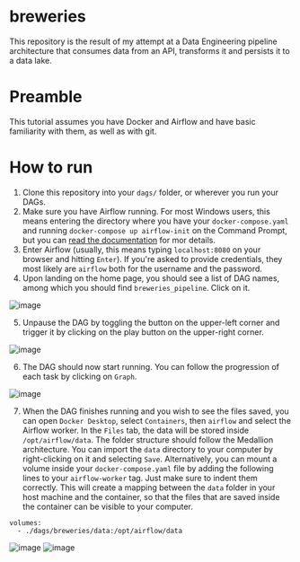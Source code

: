 # breweries
This repository is the result of my attempt at a Data Engineering pipeline architecture that consumes data from an API, transforms it and persists it to a data lake.

# Preamble
This tutorial assumes you have Docker and Airflow and have basic familiarity with them, as well as with git.

# How to run 
1. Clone this repository into your `dags/` folder, or wherever you run your DAGs.
2. Make sure you have Airflow running. For most Windows users, this means entering the directory where you have your `docker-compose.yaml` and running `docker-compose up airflow-init` on the Command Prompt, but you can [read the documentation](https://airflow.apache.org/docs/apache-airflow/stable/howto/docker-compose/index.html) for mor details.
3. Enter Airflow (usually, this means typing `localhost:8080` on your browser and hitting `Enter`). If you're asked to provide credentials, they most likely are `airflow` both for the username and the password.
4. Upon landing on the home page, you should see a list of DAG names, among which you should find `breweries_pipeline`. Click on it.

![image](https://github.com/user-attachments/assets/c26b37f5-9e35-492c-bc4d-db940b9f6ecf)



5. Unpause the DAG by toggling the button on the upper-left corner and trigger it by clicking on the play button on the upper-right corner.

![image](https://github.com/user-attachments/assets/a2548503-7130-433d-87ef-7f90dadcac39)


6. The DAG should now start running. You can follow the progression of each task by clicking on `Graph`.

![image](https://github.com/user-attachments/assets/76936410-fe32-48b6-9e3c-75d05fb14e70)


7. When the DAG finishes running and you wish to see the files saved, you can open `Docker Desktop`, select `Containers`, then `airflow` and select the Airflow worker. In the `Files` tab, the data will be stored inside `/opt/airflow/data`. The folder structure should follow the Medallion architecture. You can import the `data` directory to your computer by right-clicking on it and selecting `Save`. Alternatively, you can mount a volume inside your `docker-compose.yaml` file by adding the following lines to your `airflow-worker` tag. Just make sure to indent them correctly. This will create a mapping between the `data` folder in your host machine and the container, so that the files that are saved inside the container can be visible to your computer.

```
volumes:
  - ./dags/breweries/data:/opt/airflow/data
```

   

![image](https://github.com/user-attachments/assets/fb6edd80-9c0d-4630-8098-1897d735bc95) ![image](https://github.com/user-attachments/assets/63c56796-aa3f-4185-b4d8-c9f7dece1c7d)
